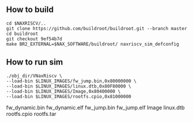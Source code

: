 
## How to build

```
cd $NAXRISCV/..
git clone https://github.com/buildroot/buildroot.git --branch master
cd buildroot
git checkout 9ef54b7d
make BR2_EXTERNAL=$NAX_SOFTWARE/buildroot/ naxriscv_sim_defconfig
```

## How to run sim

```
./obj_dir/VNaxRiscv \
--load-bin $LINUX_IMAGES/fw_jump.bin,0x80000000 \
--load-bin $LINUX_IMAGES/linux.dtb,0x80F80000 \
--load-bin $LINUX_IMAGES/Image,0x80400000 \
--load-bin $LINUX_IMAGES/rootfs.cpio,0x81000000 
```
fw_dynamic.bin  fw_dynamic.elf  fw_jump.bin  fw_jump.elf  Image  linux.dtb  rootfs.cpio  rootfs.tar
